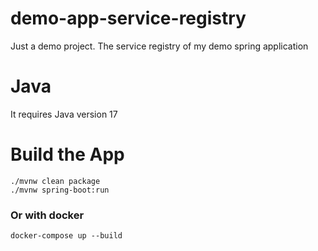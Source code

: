 # demo-app-service-registry
Just a demo project.
The service registry of my demo spring application


 # Java
 It requires Java version 17

# Build the App

```
./mvnw clean package
./mvnw spring-boot:run
 ```
 
 
 ### Or with docker
 ```
 docker-compose up --build

 ```
